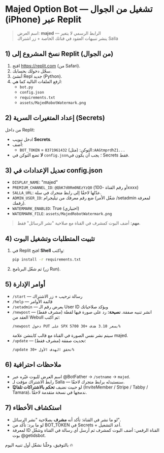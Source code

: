 
# Majed Option Bot — تشغيل من الجوال (iPhone) عبر Replit

> اسم العرض: **majed** — الرابط الرسمي لا يتغير  
> ينشر تنبيهات العقود في قناتك الخاصة + زر اشتراك Salla

## 1) نسخ المشروع إلى Replit (من الجوال)
1. افتح https://replit.com (من Safari).
2. سجّل دخولك بحسابك.
3. أنشئ Repl جديد (Python).
4. ارفع الملفات التالية كما هي:
   - `bot.py`
   - `config.json`
   - `requirements.txt`
   - `assets/MajedRobotWatermark.png`

## 2) إعداد المتغيرات السرية (Secrets)
من داخل Replit:
- ادخل تبويب **Secrets**.
- أضف:
  - `BOT_TOKEN` = التوكن: (مثل) `8371961432:AAGtmprdhZ1...`
- **لا** تضع التوكن في `config.json`؛ يجب أن يكون في Secrets فقط.

## 3) تعديل الإعدادات في config.json
- `DISPLAY_NAME`: "majed"
- `PREMIUM_CHANNEL_ID`: `@QbK7d0Rm0NEzYzQ0` (أو رقم القناة -100xxxx)
- `SALLA_URL`: عدّلها لاحقًا إلى رابط متجرك في سلة.
- `ADMIN_USER_ID`: ضع رقم معرفك من تيليجرام (شغّل الأمر /setadmin لمعرفة رقمك).
- `WATERMARK_ENABLED`: True (اختياري)
- `WATERMARK_FILE`: `assets/MajedRobotWatermark.png`

> **مهم:** أضف البوت كمشرف في القناة مع صلاحية "نشر الرسائل" فقط.

## 4) تثبيت المتطلبات وتشغيل البوت
1. في Replit افتح **Shell** واكتب:
   ```bash
   pip install -r requirements.txt
   ```
2. ثم شغّل البرنامج (زر Run).

## 5) أوامر الإدارة
- `/start` — رسالة ترحيب + زر الاشتراك
- `/help` — قائمة الأوامر
- `/setadmin` — يعرض رقم الـ User ID ويؤكد صلاحياتك
- `/newpost` — (مشرف فقط) انشر تنبيه صفقة. **نصيحة:** رد على صورة فيها لقطة العقد من Webull ثم اكتب:
  ```
  /newpost دخول PUT على SPX 5700 بسعر 3.10 هدف +30%
  ```
  سيتم نشر نفس الصورة في القناة مع قالب كابتشن علامة majed.
- `/update` — (مشرف فقط) تحديث صفقة:
  ```
  /update تحقق الهدف الأول +30%
  ```

## 6) ملاحظات احترافية
- اسم العرض للبوت غيّره عبر @BotFather → `/setname` → `majed`.
- رابط الاشتراك مؤقت لـ Salla — سنستبدله برابط متجرك لاحقًا.
- لو حبيت نضيف **تحكم بالاشتراكات تلقائيًا** (InviteMember / Stripe / Tabby / Tamara)، ندمجها في نسخة متقدمة لاحقًا.

## 7) استكشاف الأخطاء
- لو ما نشر في القناة: تأكد أنه **مشرف** بصلاحية "نشر الرسائل".
- لو ما يرد: تأكد من BOT_TOKEN في Secrets + أعد التشغيل.
- لمعرفة ID القناة الرقمي: أضف البوت كمشرف ثم أرسل أي رسالة في القناة وشغّل بوت @getidsbot.

بالتوفيق، وخلّنا نشغّل أول تنبيه اليوم 🔥
